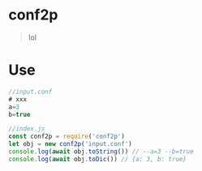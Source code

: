 # conf2p
> lol

# Use
```javascript
//input.conf
# xxx
a=3
b=true

//index.js
const conf2p = require('conf2p')
let obj = new conf2p('input.conf')
console.log(await obj.toString()) // --a=3 --b=true
console.log(await obj.toDic()) // {a: 3, b: true}
```